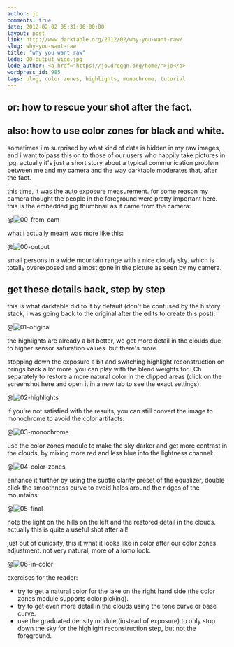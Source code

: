 ```yaml
---
author: jo
comments: true
date: 2012-02-02 05:31:06+00:00
layout: post
link: http://www.darktable.org/2012/02/why-you-want-raw/
slug: why-you-want-raw
title: "why you want raw"
lede: 00-output_wide.jpg
lede_author: <a href="https://jo.dreggn.org/home/">jo</a>
wordpress_id: 985
tags: blog, color zones, highlights, monochrome, tutorial
---
```


## or: how to rescue your shot after the fact.




## also: how to use color zones for black and white.


sometimes i'm surprised by what kind of data is hidden in my raw images, and i want to pass this on to those of our users who happily take pictures in jpg. actually it's just a short story about a typical communication problem between me and my camera and the way darktable moderates that, after the fact.

this time, it was the auto exposure measurement. for some reason my camera thought the people in the foreground were pretty important here. this is the embedded jpg thumbnail as it came from the camera:

@![00-from-cam](00-from-cam.jpg)

what i actually meant was more like this:

@![00-output](00-output.jpg)

small persons in a wide mountain range with a nice cloudy sky. which is totally overexposed and almost gone in the picture as seen by my camera.


## get these details back, step by step


this is what darktable did to it by default (don't be confused by the history stack, i was going back to the original after the edits to create this post):

@![01-original](01-original.jpg)

the highlights are already a bit better, we get more detail in the clouds due to higher sensor saturation values. but there's more.

stopping down the exposure a bit and switching highlight reconstruction on brings back a lot more. you can play with the blend weights for LCh separately to restore a more natural color in the clipped areas (click on the screenshot here and open it in a new tab to see the exact settings):

@![02-highlights](02-highlights.jpg)

if you're not satisfied with the results, you can still convert the image to monochrome to avoid the color artifacts:

@![03-monochrome](03-monochrome.jpg)

use the color zones module to make the sky darker and get more contrast in the clouds, by mixing more red and less blue into the lightness channel:

@![04-color-zones](04-color-zones.jpg)

enhance it further by using the subtle clarity preset of the equalizer, double click the smoothness curve to avoid halos around the ridges of the mountains:

@![05-final](05-final.jpg)

note the light on the hills on the left and the restored detail in the clouds. actually this is quite a useful shot after all!

just out of curiosity, this it what it looks like in color after our color zones adjustment. not very natural, more of a lomo look.

@![06-in-color](06-in-color.jpg)

exercises for the reader:

* try to get a natural color for the lake on the right hand side (the color zones module supports color picking).
* try to get even more detail in the clouds using the tone curve or base curve.
* use the graduated density module (instead of exposure) to only stop down the sky for the highlight reconstruction step, but not the foreground.
